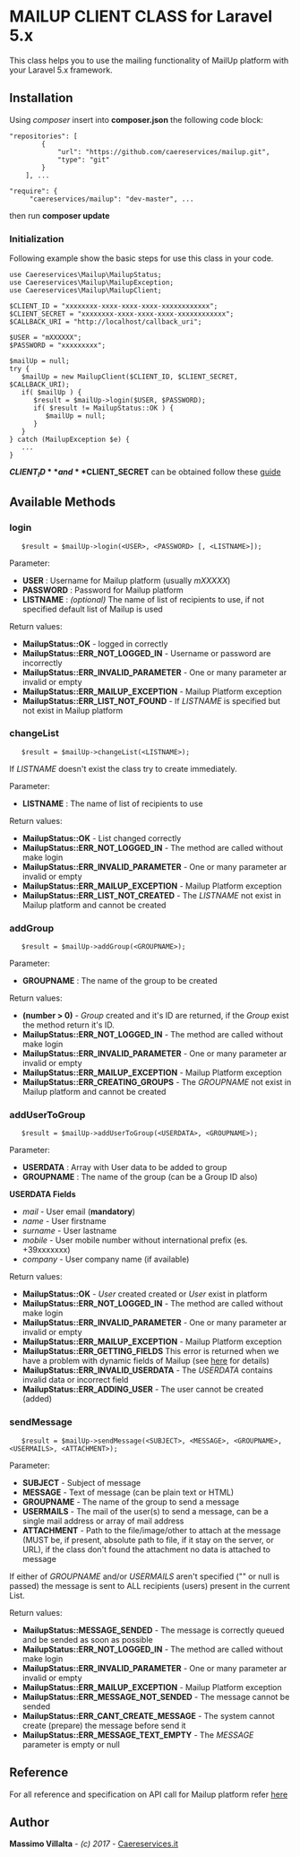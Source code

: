# MAILUP CLIENT CLASS for Laravel 5.x

This class helps you to use the mailing functionality of MailUp platform with your Laravel 5.x framework.

## Installation

Using *composer* insert into **composer.json** the following code block:
```
"repositories": [
        {
            "url": "https://github.com/caereservices/mailup.git",
            "type": "git"
        }
    ], ...

"require": {
	 "caereservices/mailup": "dev-master", ...
```
then run **composer update**

### Initialization

Following example show the basic steps for use this class in your code.

```
use Caereservices\Mailup\MailupStatus;
use Caereservices\Mailup\MailupException;
use Caereservices\Mailup\MailupClient;

$CLIENT_ID = "xxxxxxxx-xxxx-xxxx-xxxx-xxxxxxxxxxxx";
$CLIENT_SECRET = "xxxxxxxx-xxxx-xxxx-xxxx-xxxxxxxxxxxx";
$CALLBACK_URI = "http://localhost/callback_uri";

$USER = "mXXXXXX";
$PASSWORD = "xxxxxxxxx";

$mailUp = null;
try {
   $mailUp = new MailupClient($CLIENT_ID, $CLIENT_SECRET, $CALLBACK_URI);
   if( $mailUp ) {
      $result = $mailUp->login($USER, $PASSWORD);
      if( $result != MailupStatus::OK ) {
         $mailUp = null;
      }
   }
} catch (MailupException $e) {
   ...
}
```
**$CLIENT_ID** and **$CLIENT_SECRET** can be obtained follow these [guide](http://help.mailup.com/display/mailupapi/Authenticating+with+OAuth+v2)

## Available Methods

### login
```
   $result = $mailUp->login(<USER>, <PASSWORD> [, <LISTNAME>]);
```

Parameter:
* **USER** : Username for Mailup platform (usually *mXXXXX*)
* **PASSWORD** : Password for Mailup platform
* **LISTNAME** : *(optional)* The name of list of recipients to use, if not specified default list of Mailup is used

Return values:
* **MailupStatus::OK** - logged in correctly
* **MailupStatus::ERR_NOT_LOGGED_IN** - Username or password are incorrectly
* **MailupStatus::ERR_INVALID_PARAMETER** - One or many parameter ar invalid or empty
* **MailupStatus::ERR_MAILUP_EXCEPTION** - Mailup Platform exception
* **MailupStatus::ERR_LIST_NOT_FOUND** - If *LISTNAME* is specified but not exist in Mailup platform

### changeList
```
   $result = $mailUp->changeList(<LISTNAME>);
```
If *LISTNAME* doesn't exist the class try to create immediately.

Parameter:
* **LISTNAME** : The name of list of recipients to use

Return values:
* **MailupStatus::OK** - List changed correctly
* **MailupStatus::ERR_NOT_LOGGED_IN** - The method are called without make login
* **MailupStatus::ERR_INVALID_PARAMETER** - One or many parameter ar invalid or empty
* **MailupStatus::ERR_MAILUP_EXCEPTION** - Mailup Platform exception
* **MailupStatus::ERR_LIST_NOT_CREATED** - The *LISTNAME* not exist in Mailup platform and cannot be created

### addGroup
```
   $result = $mailUp->addGroup(<GROUPNAME>);
```
Parameter:
* **GROUPNAME** : The name of the group to be created

Return values:
* **(number > 0)** - *Group* created and it's ID are returned, if the *Group* exist the method return it's ID.
* **MailupStatus::ERR_NOT_LOGGED_IN** - The method are called without make login
* **MailupStatus::ERR_INVALID_PARAMETER** - One or many parameter ar invalid or empty
* **MailupStatus::ERR_MAILUP_EXCEPTION** - Mailup Platform exception
* **MailupStatus::ERR_CREATING_GROUPS** - The *GROUPNAME* not exist in Mailup platform and cannot be created

### addUserToGroup
```
   $result = $mailUp->addUserToGroup(<USERDATA>, <GROUPNAME>);
```
Parameter:
* **USERDATA** : Array with User data to be added to group
* **GROUPNAME** : The name of the group (can be a Group ID also)

**USERDATA Fields**
* *mail* - User email (**mandatory**)
* *name* - User firstname
* *surname* - User lastname
* *mobile* - User mobile number without international prefix (es. +39xxxxxxx)
* *company* - User company name (if available)

Return values:
* **MailupStatus::OK** - *User* created created or *User* exist in platform
* **MailupStatus::ERR_NOT_LOGGED_IN** - The method are called without make login
* **MailupStatus::ERR_INVALID_PARAMETER** - One or many parameter ar invalid or empty
* **MailupStatus::ERR_MAILUP_EXCEPTION** - Mailup Platform exception
* **MailupStatus::ERR_GETTING_FIELDS** This error is returned when we have a problem with dynamic fields of Mailup (see [here](http://help.mailup.com/display/mailupapi/Recipients#Recipients-Addasinglerecipient/subscriber-synchronousimport) for details)
* **MailupStatus::ERR_INVALID_USERDATA** - The *USERDATA* contains invalid data or incorrect field
* **MailupStatus::ERR_ADDING_USER** - The user cannot be created (added)

### sendMessage
```
   $result = $mailUp->sendMessage(<SUBJECT>, <MESSAGE>, <GROUPNAME>, <USERMAILS>, <ATTACHMENT>);
```
Parameter:
* **SUBJECT** - Subject of message
* **MESSAGE** - Text of message (can be plain text or HTML)
* **GROUPNAME** - The name of the group to send a message
* **USERMAILS** - The mail of the user(s) to send a message, can be a single mail address or array of mail address
* **ATTACHMENT** - Path to the file/image/other to attach at the message (MUST be, if present, absolute path to file, if it stay on the server, or URL), if the class don't found the attachment no data is attached to message

If either of *GROUPNAME* and/or *USERMAILS* aren't specified ("" or null is passed) the message is sent to ALL recipients (users) present in the current List.

Return values:
* **MailupStatus::MESSAGE_SENDED** - The message is correctly queued and be sended as soon as possible
* **MailupStatus::ERR_NOT_LOGGED_IN** - The method are called without make login
* **MailupStatus::ERR_INVALID_PARAMETER** - One or many parameter ar invalid or empty
* **MailupStatus::ERR_MAILUP_EXCEPTION** - Mailup Platform exception
* **MailupStatus::ERR_MESSAGE_NOT_SENDED** - The message cannot be sended
* **MailupStatus::ERR_CANT_CREATE_MESSAGE** - The system cannot create (prepare) the message before send it
* **MailupStatus::ERR_MESSAGE_TEXT_EMPTY** - The *MESSAGE* parameter is empty or null

## Reference
For all reference and specification on API call for Mailup platform refer [here](http://help.mailup.com/display/mailupapi/Introducing+the+MailUp+API)

## Author
**Massimo Villalta** - *(c) 2017* - [Caereservices.it](http://www.caereservice.it)
